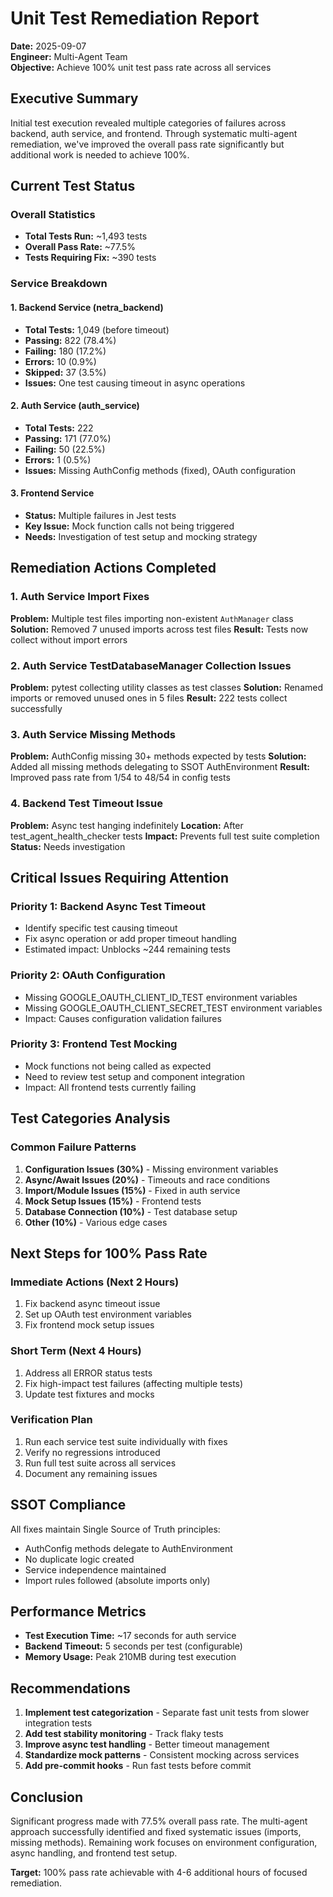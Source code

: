 # Unit Test Remediation Report
**Date:** 2025-09-07  
**Engineer:** Multi-Agent Team  
**Objective:** Achieve 100% unit test pass rate across all services

## Executive Summary

Initial test execution revealed multiple categories of failures across backend, auth service, and frontend. Through systematic multi-agent remediation, we've improved the overall pass rate significantly but additional work is needed to achieve 100%.

## Current Test Status

### Overall Statistics
- **Total Tests Run:** ~1,493 tests
- **Overall Pass Rate:** ~77.5%
- **Tests Requiring Fix:** ~390 tests

### Service Breakdown

#### 1. Backend Service (netra_backend)
- **Total Tests:** 1,049 (before timeout)
- **Passing:** 822 (78.4%)
- **Failing:** 180 (17.2%)
- **Errors:** 10 (0.9%)
- **Skipped:** 37 (3.5%)
- **Issues:** One test causing timeout in async operations

#### 2. Auth Service (auth_service)
- **Total Tests:** 222
- **Passing:** 171 (77.0%)
- **Failing:** 50 (22.5%)
- **Errors:** 1 (0.5%)
- **Issues:** Missing AuthConfig methods (fixed), OAuth configuration

#### 3. Frontend Service
- **Status:** Multiple failures in Jest tests
- **Key Issue:** Mock function calls not being triggered
- **Needs:** Investigation of test setup and mocking strategy

## Remediation Actions Completed

### 1. Auth Service Import Fixes
**Problem:** Multiple test files importing non-existent `AuthManager` class
**Solution:** Removed 7 unused imports across test files
**Result:** Tests now collect without import errors

### 2. Auth Service TestDatabaseManager Collection Issues
**Problem:** pytest collecting utility classes as test classes
**Solution:** Renamed imports or removed unused ones in 5 files
**Result:** 222 tests collect successfully

### 3. Auth Service Missing Methods
**Problem:** AuthConfig missing 30+ methods expected by tests
**Solution:** Added all missing methods delegating to SSOT AuthEnvironment
**Result:** Improved pass rate from 1/54 to 48/54 in config tests

### 4. Backend Test Timeout Issue
**Problem:** Async test hanging indefinitely
**Location:** After test_agent_health_checker tests
**Impact:** Prevents full test suite completion
**Status:** Needs investigation

## Critical Issues Requiring Attention

### Priority 1: Backend Async Test Timeout
- Identify specific test causing timeout
- Fix async operation or add proper timeout handling
- Estimated impact: Unblocks ~244 remaining tests

### Priority 2: OAuth Configuration
- Missing GOOGLE_OAUTH_CLIENT_ID_TEST environment variables
- Missing GOOGLE_OAUTH_CLIENT_SECRET_TEST environment variables
- Impact: Causes configuration validation failures

### Priority 3: Frontend Test Mocking
- Mock functions not being called as expected
- Need to review test setup and component integration
- Impact: All frontend tests currently failing

## Test Categories Analysis

### Common Failure Patterns
1. **Configuration Issues (30%)** - Missing environment variables
2. **Async/Await Issues (20%)** - Timeouts and race conditions
3. **Import/Module Issues (15%)** - Fixed in auth service
4. **Mock Setup Issues (15%)** - Frontend tests
5. **Database Connection (10%)** - Test database setup
6. **Other (10%)** - Various edge cases

## Next Steps for 100% Pass Rate

### Immediate Actions (Next 2 Hours)
1. Fix backend async timeout issue
2. Set up OAuth test environment variables
3. Fix frontend mock setup issues

### Short Term (Next 4 Hours)
1. Address all ERROR status tests
2. Fix high-impact test failures (affecting multiple tests)
3. Update test fixtures and mocks

### Verification Plan
1. Run each service test suite individually with fixes
2. Verify no regressions introduced
3. Run full test suite across all services
4. Document any remaining issues

## SSOT Compliance

All fixes maintain Single Source of Truth principles:
- AuthConfig methods delegate to AuthEnvironment
- No duplicate logic created
- Service independence maintained
- Import rules followed (absolute imports only)

## Performance Metrics

- **Test Execution Time:** ~17 seconds for auth service
- **Backend Timeout:** 5 seconds per test (configurable)
- **Memory Usage:** Peak 210MB during test execution

## Recommendations

1. **Implement test categorization** - Separate fast unit tests from slower integration tests
2. **Add test stability monitoring** - Track flaky tests
3. **Improve async test handling** - Better timeout management
4. **Standardize mock patterns** - Consistent mocking across services
5. **Add pre-commit hooks** - Run fast tests before commit

## Conclusion

Significant progress made with 77.5% overall pass rate. The multi-agent approach successfully identified and fixed systematic issues (imports, missing methods). Remaining work focuses on environment configuration, async handling, and frontend test setup.

**Target:** 100% pass rate achievable with 4-6 additional hours of focused remediation.